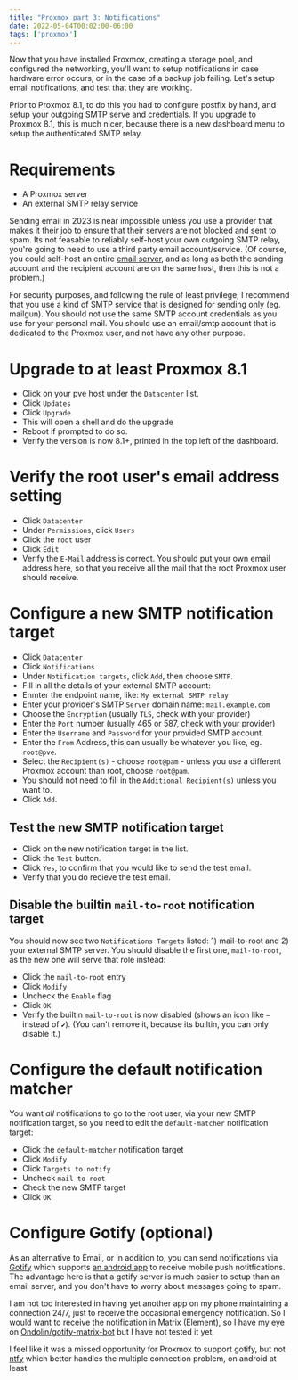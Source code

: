 ```yaml
---
title: "Proxmox part 3: Notifications"
date: 2022-05-04T00:02:00-06:00
tags: ['proxmox']
---
```


Now that you have installed Proxmox, creating a storage pool, and
configured the networking, you'll want to setup notifications in case
hardware error occurs, or in the case of a backup job failing. Let's
setup email notifications, and test that they are working.

Prior to Proxmox 8.1, to do this you had to configure postfix by hand,
and setup your outgoing SMTP serve and credentials. If you upgrade to
Proxmox 8.1, this is much nicer, because there is a new dashboard menu
to setup the authenticated SMTP relay.

# Requirements

 * A Proxmox server
 * An external SMTP relay service

Sending email in 2023 is near impossible unless you use a provider
that makes it their job to ensure that their servers are not blocked
and sent to spam. Its not feasable to reliably self-host your own
outgoing SMTP relay, you're going to need to use a third party email
account/service. (Of course, you could self-host an entire [email
server](https://mailu.io/), and as long as both the sending account
and the recipient account are on the same host, then this is not a
problem.)

For security purposes, and following the rule of least privilege, I
recommend that you use a kind of SMTP service that is designed for
sending only (eg. mailgun). You should not use the same SMTP account
credentials as you use for your personal mail. You should use an
email/smtp account that is dedicated to the Proxmox user, and not have
any other purpose.

# Upgrade to at least Proxmox 8.1

 * Click on your pve host under the `Datacenter` list.
 * Click `Updates`
 * Click `Upgrade`
 * This will open a shell and do the upgrade
 * Reboot if prompted to do so.
 * Verify the version is now 8.1+, printed in the top left of the
   dashboard.

# Verify the root user's email address setting

 * Click `Datacenter`
 * Under `Permissions`, click `Users`
 * Click the `root` user
 * Click `Edit`
 * Verify the `E-Mail` address is correct. You should put your own
   email address here, so that you receive all the mail that the root
   Proxmox user should receive.

# Configure a new SMTP notification target

 * Click `Datacenter`
 * Click `Notifications`
 * Under `Notification targets`, click `Add`, then choose `SMTP`.
 * Fill in all the details of your external SMTP account:
  * Enmter the endpoint name, like: `My external SMTP relay`
  * Enter your provider's SMTP `Server` domain name: `mail.example.com`
  * Choose the `Encryption` (usually `TLS`, check with your provider)
  * Enter the `Port` number (usually 465 or 587, check with your provider)
  * Enter the `Username` and `Password` for your provided SMTP account.
  * Enter the `From` Address, this can usually be whatever you like,
    eg. `root@pve`.
  * Select the `Recipient(s)` - choose `root@pam` - unless you use a
    different Proxmox account than root, choose `root@pam`.
  * You should not need to fill in the `Additional Recipient(s)`
    unless you want to.
  * Click `Add`.

## Test the new SMTP notification target

 * Click on the new notification target in the list.
 * Click the `Test` button.
 * Click `Yes`, to confirm that you would like to send the test email.
 * Verify that you do recieve the test email.

## Disable the builtin `mail-to-root` notification target

You should now see two `Notifications Targets` listed: 1) mail-to-root
and 2) your external SMTP server. You should disable the first one,
`mail-to-root`, as the new one will serve that role instead:

 * Click the `mail-to-root` entry
 * Click `Modify`
 * Uncheck the `Enable` flag
 * Click `OK`
 * Verify the builtin `mail-to-root` is now disabled (shows an icon
   like `—` instead of `✔`). (You can't remove it, because its
   builtin, you can only disable it.)

# Configure the default notification matcher

You want *all* notifications to go to the root user, via your new SMTP
notification target, so you need to edit the `default-matcher`
notification target:

 * Click the `default-matcher` notification target
 * Click `Modify`
 * Click `Targets to notify`
 * Uncheck `mail-to-root`
 * Check the new SMTP target
 * Click `OK`

# Configure Gotify (optional)

As an alternative to Email, or in addition to, you can send
notifications via [Gotify](https://gotify.net/) which supports [an
android app](https://f-droid.org/de/packages/com.github.gotify/) to
receive mobile push notitfications. The advantage here is that a
gotify server is much easier to setup than an email server, and you
don't have to worry about messages going to spam.

I am not too interested in having yet another app on my phone
maintaining a connection 24/7, just to receive the occasional
emergency notification. So I would want to receive the notification in
Matrix (Element), so I have my eye on
[Ondolin/gotify-matrix-bot](https://github.com/Ondolin/gotify-matrix-bot)
but I have not tested it yet.

I feel like it was a missed opportunity for Proxmox to support gotify,
but not [ntfy](https://ntfy.sh/) which better handles the multiple
connection problem, on android at least.

